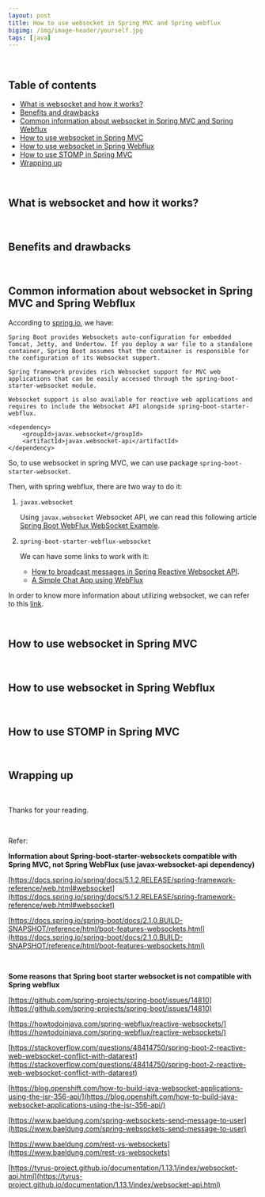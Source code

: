 ```yaml
---
layout: post
title: How to use websocket in Spring MVC and Spring webflux
bigimg: /img/image-header/yourself.jpg
tags: [java]
---
```





<br>

## Table of contents
- [What is websocket and how it works?](#what-is-websocket-and-how-it-works?)
- [Benefits and drawbacks](#benefits-and-drawbacks)
- [Common information about websocket in Spring MVC and Spring Webflux](#common-information-about-websocket-in-spring-mvc-and-spring-webflux)
- [How to use websocket in Spring MVC](#how-to-use-websocket-in-spring-mvc)
- [How to use websocket in Spring Webflux](#how-to-use-websocket-in-spring-webflux)
- [How to use STOMP in Spring MVC](#how-to-use-stomp-in-spring-mvc)
- [Wrapping up](#wrapping-up)

<br>

## What is websocket and how it works?





<br>

## Benefits and drawbacks






<br>

## Common information about websocket in Spring MVC and Spring Webflux
According to [spring.io](https://docs.spring.io/spring-boot/docs/2.1.0.BUILD-SNAPSHOT/reference/html/boot-features-websockets.html), we have:

```
Spring Boot provides Websockets auto-configuration for embedded Tomcat, Jetty, and Undertow. If you deploy a war file to a standalone container, Spring Boot assumes that the container is responsible for the configuration of its Websocket support.

Spring framework provides rich Websocket support for MVC web applications that can be easily accessed through the spring-boot-starter-websocket module.

Websocket support is also available for reactive web applications and requires to include the Websocket API alongside spring-boot-starter-webflux.

<dependency>
    <groupId>javax.websocket</groupId>
    <artifactId>javax.websocket-api</artifactId>
</dependency>
```

So, to use websocket in spring MVC, we can use package ```spring-boot-starter-websocket```.

Then, with spring webflux, there are two way to do it:
1. ```javax.websocket```

    Using ```javax.websocket``` Websocket API, we can read this following article [Spring Boot WebFlux WebSocket Example](https://howtodoinjava.com/spring-webflux/reactive-websockets/).

2. ```spring-boot-starter-webflux-websocket```

    We can have some links to work with it:
    - [How to broadcast messages in Spring Reactive Websocket API](https://stackoverflow.com/questions/54962814/how-to-broadcast-messages-in-spring-reactive-websocket-api).
    - [A Simple Chat App using WebFlux](https://github.com/monkey-codes/java-reactive-chat)

In order to know more information about utilizing websocket, we can refer to this [link](https://github.com/spring-projects/spring-boot/issues/14810).

<br>

## How to use websocket in Spring MVC




<br>

## How to use websocket in Spring Webflux




<br>

## How to use STOMP in Spring MVC




<br>

## Wrapping up





<br>

Thanks for your reading.

<br>

Refer:

**Information about Spring-boot-starter-websockets compatible with Spring MVC, not Spring WebFlux (use javax-websocket-api dependency)**

[https://docs.spring.io/spring/docs/5.1.2.RELEASE/spring-framework-reference/web.html#websocket](https://docs.spring.io/spring/docs/5.1.2.RELEASE/spring-framework-reference/web.html#websocket)

[https://docs.spring.io/spring-boot/docs/2.1.0.BUILD-SNAPSHOT/reference/html/boot-features-websockets.html](https://docs.spring.io/spring-boot/docs/2.1.0.BUILD-SNAPSHOT/reference/html/boot-features-websockets.html)

<br>

**Some reasons that Spring boot starter websocket is not compatible with Spring webflux**

[https://github.com/spring-projects/spring-boot/issues/14810](https://github.com/spring-projects/spring-boot/issues/14810)

[https://howtodoinjava.com/spring-webflux/reactive-websockets/](https://howtodoinjava.com/spring-webflux/reactive-websockets/)

[https://stackoverflow.com/questions/48414750/spring-boot-2-reactive-web-websocket-conflict-with-datarest](https://stackoverflow.com/questions/48414750/spring-boot-2-reactive-web-websocket-conflict-with-datarest)

[https://blog.openshift.com/how-to-build-java-websocket-applications-using-the-jsr-356-api/](https://blog.openshift.com/how-to-build-java-websocket-applications-using-the-jsr-356-api/)

[https://www.baeldung.com/spring-websockets-send-message-to-user](https://www.baeldung.com/spring-websockets-send-message-to-user)

[https://www.baeldung.com/rest-vs-websockets](https://www.baeldung.com/rest-vs-websockets)

[https://tyrus-project.github.io/documentation/1.13.1/index/websocket-api.html](https://tyrus-project.github.io/documentation/1.13.1/index/websocket-api.html)